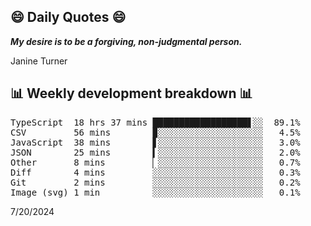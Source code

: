 ## 😄 Daily Quotes 😄

_**My desire is to be a forgiving, non-judgmental person.**_

Janine Turner



## 📊 Weekly development breakdown 📊

<pre>TypeScript  18 hrs 37 mins ██████████████████▋░░  89.1%
CSV         56 mins        ▉░░░░░░░░░░░░░░░░░░░░   4.5%
JavaScript  38 mins        ▋░░░░░░░░░░░░░░░░░░░░   3.0%
JSON        25 mins        ▍░░░░░░░░░░░░░░░░░░░░   2.0%
Other       8 mins         ▏░░░░░░░░░░░░░░░░░░░░   0.7%
Diff        4 mins         ░░░░░░░░░░░░░░░░░░░░░   0.3%
Git         2 mins         ░░░░░░░░░░░░░░░░░░░░░   0.2%
Image (svg) 1 min          ░░░░░░░░░░░░░░░░░░░░░   0.1%</pre>

7/20/2024